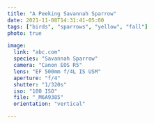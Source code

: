 ```yaml
---
title: "A Peeking Savannah Sparrow"
date: 2021-11-08T14:31:41-05:00
tags: ["birds", "sparrows", "yellow", "fall"]
photo: true

image:
  link: "abc.com"
  species: "Savannah Sparrow"
  camera: "Canon EOS R5"
  lens: "EF 500mm f/4L IS USM"
  aperture: "f/4"
  shutter: "1/320s"
  iso: "100 ISO"
  file: "_M6A9385"
  orientation: "vertical"

---
```

